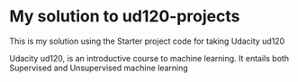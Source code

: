 My solution to ud120-projects
==============

This is my solution using the Starter project code for taking Udacity ud120

Udacity ud120, is an introductive course to machine learning. It entails both Supervised and Unsupervised machine learning


